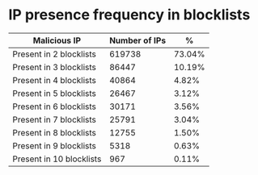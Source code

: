 # IP presence frequency in blocklists
| Malicious IP | Number of IPs | % |
|----|----|----|
| Present in 2 blocklists | 619738 | 73.04% |
| Present in 3 blocklists | 86447 | 10.19% |
| Present in 4 blocklists | 40864 | 4.82% |
| Present in 5 blocklists | 26467 | 3.12% |
| Present in 6 blocklists | 30171 | 3.56% |
| Present in 7 blocklists | 25791 | 3.04% |
| Present in 8 blocklists | 12755 | 1.50% |
| Present in 9 blocklists | 5318 | 0.63% |
| Present in 10 blocklists | 967 | 0.11% |
